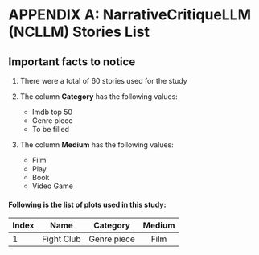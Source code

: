 # APPENDIX A: NarrativeCritiqueLLM (NCLLM) Stories List

## Important facts to notice

1. There were a total of 60 stories used for the study

2. The column **Category** has the following values:
    * Imdb top 50
    * Genre piece
    * To be filled

3. The column **Medium** has the following values:
    - Film
    - Play
    - Book
    - Video Game

#### Following is the list of plots used in this study:

| Index | Name | Category | Medium |
| :--- | :---: | :---: | :---: |
| 1 | Fight Club | Genre piece | Film |